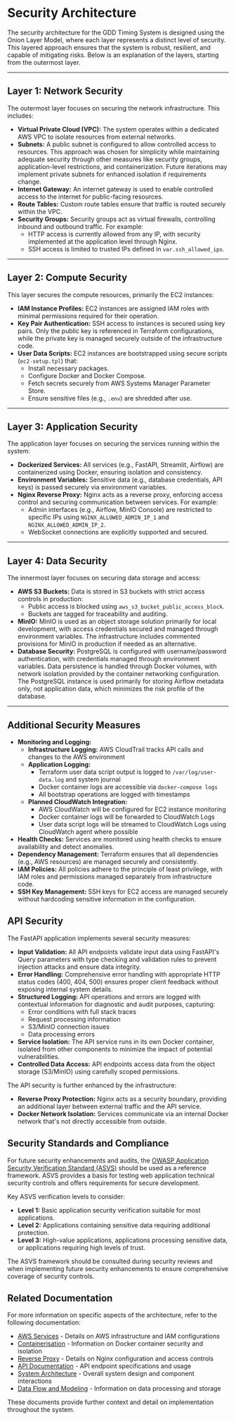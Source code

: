 # Security Architecture

The security architecture for the GDD Timing System is designed using the Onion Layer Model, where each layer represents a distinct level of security. This layered approach ensures that the system is robust, resilient, and capable of mitigating risks. Below is an explanation of the layers, starting from the outermost layer.

---

## Layer 1: Network Security

The outermost layer focuses on securing the network infrastructure. This includes:

- **Virtual Private Cloud (VPC):** The system operates within a dedicated AWS VPC to isolate resources from external networks.
- **Subnets:** A public subnet is configured to allow controlled access to resources. This approach was chosen for simplicity while maintaining adequate security through other measures like security groups, application-level restrictions, and containerization. Future iterations may implement private subnets for enhanced isolation if requirements change.
- **Internet Gateway:** An internet gateway is used to enable controlled access to the internet for public-facing resources.
- **Route Tables:** Custom route tables ensure that traffic is routed securely within the VPC.
- **Security Groups:** Security groups act as virtual firewalls, controlling inbound and outbound traffic. For example:
  - HTTP access is currently allowed from any IP, with security implemented at the application level through Nginx.
  - SSH access is limited to trusted IPs defined in `var.ssh_allowed_ips`.

---

## Layer 2: Compute Security

This layer secures the compute resources, primarily the EC2 instances:

- **IAM Instance Profiles:** EC2 instances are assigned IAM roles with minimal permissions required for their operation.
- **Key Pair Authentication:** SSH access to instances is secured using key pairs. Only the public key is referenced in Terraform configurations, while the private key is managed securely outside of the infrastructure code.
- **User Data Scripts:** EC2 instances are bootstrapped using secure scripts (`ec2-setup.tpl`) that:
  - Install necessary packages.
  - Configure Docker and Docker Compose.
  - Fetch secrets securely from AWS Systems Manager Parameter Store.
  - Ensure sensitive files (e.g., `.env`) are shredded after use.

---

## Layer 3: Application Security

The application layer focuses on securing the services running within the system:

- **Dockerized Services:** All services (e.g., FastAPI, Streamlit, Airflow) are containerized using Docker, ensuring isolation and consistency.
- **Environment Variables:** Sensitive data (e.g., database credentials, API keys) is passed securely via environment variables.
- **Nginx Reverse Proxy:** Nginx acts as a reverse proxy, enforcing access control and securing communication between services. For example:
  - Admin interfaces (e.g., Airflow, MinIO Console) are restricted to specific IPs using `NGINX_ALLOWED_ADMIN_IP_1` and `NGINX_ALLOWED_ADMIN_IP_2`.
  - WebSocket connections are explicitly supported and secured.

---

## Layer 4: Data Security

The innermost layer focuses on securing data storage and access:

- **AWS S3 Buckets:** Data is stored in S3 buckets with strict access controls in production:
  - Public access is blocked using `aws_s3_bucket_public_access_block`.
  - Buckets are tagged for traceability and auditing.
- **MinIO:** MinIO is used as an object storage solution primarily for local development, with access credentials secured and managed through environment variables. The infrastructure includes commented provisions for MinIO in production if needed as an alternative.
- **Database Security:** PostgreSQL is configured with username/password authentication, with credentials managed through environment variables. Data persistence is handled through Docker volumes, with network isolation provided by the container networking configuration. The PostgreSQL instance is used primarily for storing Airflow metadata only, not application data, which minimizes the risk profile of the database.

---

## Additional Security Measures

- **Monitoring and Logging:**
  - **Infrastructure Logging:** AWS CloudTrail tracks API calls and changes to the AWS environment
  - **Application Logging:**
    - Terraform user data script output is logged to `/var/log/user-data.log` and system journal
    - Docker container logs are accessible via `docker-compose logs`
    - All bootstrap operations are logged with timestamps
  - **Planned CloudWatch Integration:**
    - AWS CloudWatch will be configured for EC2 instance monitoring
    - Docker container logs will be forwarded to CloudWatch Logs
    - User data script logs will be streamed to CloudWatch Logs using CloudWatch agent where possible
- **Health Checks:** Services are monitored using health checks to ensure availability and detect anomalies.
- **Dependency Management:** Terraform ensures that all dependencies (e.g., AWS resources) are managed securely and consistently.
- **IAM Policies:** All policies adhere to the principle of least privilege, with IAM roles and permissions managed separately from infrastructure code.
- **SSH Key Management:** SSH keys for EC2 access are managed securely without hardcoding sensitive information in the configuration.

## API Security

The FastAPI application implements several security measures:

- **Input Validation:** All API endpoints validate input data using FastAPI's Query parameters with type checking and validation rules to prevent injection attacks and ensure data integrity.
- **Error Handling:** Comprehensive error handling with appropriate HTTP status codes (400, 404, 500) ensures proper client feedback without exposing internal system details.
- **Structured Logging:** API operations and errors are logged with contextual information for diagnostic and audit purposes, capturing:
  - Error conditions with full stack traces
  - Request processing information
  - S3/MinIO connection issues
  - Data processing errors
- **Service Isolation:** The API service runs in its own Docker container, isolated from other components to minimize the impact of potential vulnerabilities.
- **Controlled Data Access:** API endpoints access data from the object storage (S3/MinIO) using carefully scoped permissions.

The API security is further enhanced by the infrastructure:

- **Reverse Proxy Protection:** Nginx acts as a security boundary, providing an additional layer between external traffic and the API service.
- **Docker Network Isolation:** Services communicate via an internal Docker network that's not directly accessible from outside.

## Security Standards and Compliance

For future security enhancements and audits, the [OWASP Application Security Verification Standard (ASVS)](https://owasp.org/www-project-application-security-verification-standard/) should be used as a reference framework. ASVS provides a basis for testing web application technical security controls and offers requirements for secure development.

Key ASVS verification levels to consider:

- **Level 1:** Basic application security verification suitable for most applications.
- **Level 2:** Applications containing sensitive data requiring additional protection.
- **Level 3:** High-value applications, applications processing sensitive data, or applications requiring high levels of trust.

The ASVS framework should be consulted during security reviews and when implementing future security enhancements to ensure comprehensive coverage of security controls.

## Related Documentation

For more information on specific aspects of the architecture, refer to the following documentation:

- [AWS Services](./aws-services.md) - Details on AWS infrastructure and IAM configurations
- [Containerisation](./containerisation.md) - Information on Docker container security and isolation
- [Reverse Proxy](./reverse-proxy.md) - Details on Nginx configuration and access controls
- [API Documentation](./api-documentation.md) - API endpoint specifications and usage
- [System Architecture](./system-architecture.md) - Overall system design and component interactions
- [Data Flow and Modeling](./data-flow-and-modeling.md) - Information on data processing and storage

These documents provide further context and detail on implementation throughout the system.
